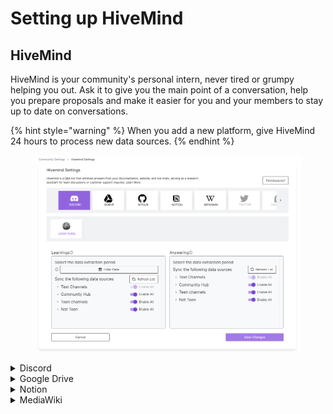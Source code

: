 # Setting up HiveMind

## HiveMind

HiveMind is your community's personal intern, never tired or grumpy helping you out. Ask it to give you the main point of a conversation, help you prepare proposals and make it easier for you and your members to stay up to date on conversations.

{% hint style="warning" %}
When you add a new platform, give HiveMind 24 hours to process new data sources.
{% endhint %}

<figure><img src="../.gitbook/assets/Hivemind setting UI june 2024.png" alt=""><figcaption></figcaption></figure>

<details>

<summary>Discord</summary>

![](<../.gitbook/assets/hivemind - discord>)

_HiveMind needs to know what conversations (aka channels) it can use to **learn** about your community and where it is allowed to answer questions._

* **Select** Discord in the row of platforms.
* In the Learning panel (left side)
  * **Select** the starting date. This marks of far back HiveMind can go to learn about your community. You can not select a date further than 3 months back.&#x20;
  * **Select** which channels HiveMind can use to build knowledge about your community. TogetherCrew needs **read** access to those channels.
    * If you can not select the toggle for a specific channel, this means your permissions aren't set properly. Read [here](permission-settings-for-discord.md) how to do it.
* In the **Answering** plane (right side) you can select in which channels HiveMind can answer questions. The HiveMind command (`/question`) will only work in the channels that you have selected. TogetherCrew needs **write** access to those channels.&#x20;
  * If you can not select the toggle for a specific channel, this means your permissions aren't set properly. Read [here](permission-settings-for-discord.md) how to do it.

</details>

<details>

<summary>Google Drive</summary>

![](<../.gitbook/assets/hivemind - google drive>)

_HiveMind will know the content and metadata about your files._

* **Select** GDrive in the top row of platforms.
* Add the shared drive, folder or page ids. You can not add the connected account's personal drive, only shared drives. You can add folders and files of the connected account.
* You'll find the id of a shared drive, folder, or file in its url.
  * To add **folder ids, i**n a new tab, **open** your Google Drive and go to the folder you want HiveMind to have access to. Now in the address bar, **copy** everything after the last slash. For example the folder TogetherCrew has the url [`https://drive.google.com/drive/folders/1-4y1kMFOyu244mmhVdKym_YGAWKB4c1G`](https://drive.google.com/drive/folders/1-4y1kMFOyu244mmhVdKym\_YGAWKB4c1G). I'm adding `1-4y1kMFOyu244mmhVdKym_YGAWKB4c1G` into the form field **folder id**. Press enter after you pasted the id.
  * To add **Files ids**, follow the same steps and add the id in the form field **Files ids**. The id is the string after `/d/` and the next slash `/.` Press enter after you pasted the id.
  * To add shared drive, follow the same steps. The id is the string after `/folders/`. Press enter after you pasted the id.

</details>

<details>

<summary>Notion</summary>

![](<../.gitbook/assets/Hivemind - notion.png>)

_HiveMind will know the content and metadata about your files._

To connect the Notion platform to the HiveMind module you need to add the specific page and database ids. You find the ids as part of the page or database url.&#x20;

* **Select** Notion in the top row of platforms.
* Now you have to  give HiveMind access to specific pages and databases. You do this by adding their id. **Open Notion** in a **browser.**
* You'll find the id of a page or database in its url.
  * To add a **Notion page**, in a new tab **open** Notion and navigate to the page you want HiveMind to have access to.&#x20;
    * Now in the address bar, **copy** the string of letters and numbers that come after the human readable string. For example, the url for RnDAO's welcome page in Notion is [`https://www.notion.so/rndadocs/Welcome-to-RnDAO-1fe31552c82a45278e7a30a8d9cb89f1`](https://www.notion.so/rndadocs/Welcome-to-RnDAO-1fe31552c82a45278e7a30a8d9cb89f1). To make this page available to HiveMind, add `1fe31552c82a45278e7a30a8d9cb89f1`.
    * Press enter after you pasted the id.
  * To add a **Notion Database**, navigate to the database you want HiveMind to have access to.&#x20;
    * From the url in the address bar, copy the string between the last slash `/` and the question mark `?`. For example, the URL for RnDAO's database of ventures is [`https://www.notion.so/rndadocs/9bb634baa80542e1adf64b8d9b0716db?v=72d1ea9cc19f4f6e876767d9e7647649`](https://www.notion.so/rndadocs/9bb634baa80542e1adf64b8d9b0716db?v=72d1ea9cc19f4f6e876767d9e7647649). The database id is `9bb634baa80542e1adf64b8d9b0716db.`
    * Press enter after you pasted the id.

</details>

<details>

<summary>MediaWiki</summary>

* You need to add the individual pages you want HiveMind to have access to. Go to your url and **add** the slug (word after the final backslash `/`) in the field page id.

</details>
